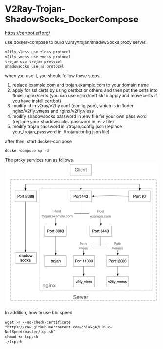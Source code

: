 # V2Ray-Trojan-ShadowSocks_DockerCompose
https://certbot.eff.org/

use docker-compose to build v2ray/trojan/shadowSocks proxy server.

    v2fly_vless use vless protocol
    v2fly_vmess use vmess protocol
    trojan use trojan protocol
    shadowsocks use ss protocol

when you use it, you should follow these steps:

1. replace example.com and trojan.example.com to your domain name
2. apply for ssl certs by using certbot or others, and then put the certs into floder nginx/certs 
   (you can use nginx/cert.sh to apply and move certs if you have install certbot)
3. modify id in v2ray/v2fly conf (config.json), which is in floder nginx/v2fly_vmess and nginx/v2fly_vless
4. modify shadowsocks password in .env file for your own pass word (replace your_shadowsocks_password in .env file)
5. modify trojan password in ./trojan/config.json (replace your_trojan_password in ./trojan/config.json file)

after then, start docker-compose
    
    docker-compose up -d

The proxy services run as follows
![img.png](img.png)


In addition, how to use bbr speed
    
    wget -N --no-check-certificate "https://raw.githubusercontent.com/chiakge/Linux-NetSpeed/master/tcp.sh"
    chmod +x tcp.sh
    ./tcp.sh

